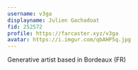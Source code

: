 ```yaml
---
username: v3ga
displayname: Julien Gachadoat
fid: 252572
profile: https://farcaster.xyz/v3ga
avatar: https://i.imgur.com/qbAHP5q.jpg
---
```

Generative artist based in Bordeaux (FR)  
